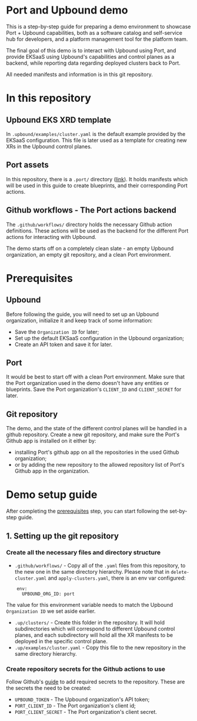 # Port and Upbound demo
This is a step-by-step guide for preparing a demo environment to showcase Port + Upbound capabilities, both as a software catalog and self-service hub for developers, and a platform management tool for the platform team.

The final goal of this demo is to interact with Upbound using Port, and provide EKSaaS using Upbound's capabilities and control planes as a backend, while reporting data regarding deployed clusters back to Port.

All needed manifests and information is in this git repository.

# In this repository
## Upbound EKS XRD template
In `.upbound/examples/cluster.yaml` is the default example provided by the EKSaaS configuration. This file is later used as a template for creating new XRs in the Upbound control planes.

## Port assets
In this repository, there is a `.port/` directory ([link](https://github.com/port-demo/port-upbound-demo/tree/main/.port)). It holds manifests which will be used in this guide to create blueprints, and their corresponding Port actions.

## Github workflows - The Port actions backend
The `.github/workflows/` directory holds the necessary Github action definitions. These actions will be used as the backend for the different Port actions for interacting with Upbound.

The demo starts off on a completely clean slate - an empty Upbound organization, an empty git repository, and a clean Port environment.

# Prerequisites
## Upbound
Before following the guide, you will need to set up an Upbound organization, initialize it and keep track of some information:
- Save the `Organization ID` for later;
- Set up the default EKSaaS configuration in the Upbound organization;
- Create an API token and save it for later.

## Port 
It would be best to start off with a clean Port environment. Make sure that the Port organization used in the demo doesn't have any entities or blueprints.
Save the Port organization's `CLIENT_ID` and `CLIENT_SECRET` for later.

## Git repository
The demo, and the state of the different control planes will be handled in a github repository. 
Create a new git repository, and make sure the Port's Github app is installed on it either by:
- installing Port's github app on all the repositories in the used Github organization;
- or by adding the new repository to the allowed repository list of Port's Github app in the organization.


# Demo setup guide
After completing the [prerequisites](https://github.com/port-demo/port-upbound-demo/blob/main/README.md#prerequisites) step, you can start following the set-by-step guide.

## 1. Setting up the git repository
### Create all the necessary files and directory structure
- `.github/workflows/` - Copy all of the `.yaml` files from this repository, to the new one in the same directory hierarchy. 
Please note that in `delete-cluster.yaml` and `apply-clusters.yaml`, there is an env var configured:
```
    env:
      UPBOUND_ORG_ID: port
```
The value for this environment variable needs to match the Upbound `Organization ID` we set aside earlier.
- `.up/clusters/` - Create this folder in the repository. It will hold subdirectories which will correspond to different Upbound control planes, and each subdirectory will hold all the XR manifests to be deployed in the specific control plane.
- `.up/examples/cluster.yaml` - Copy this file to the new repository in the same directory hierarchy.

### Create repository secrets for the Github actions to use
Follow Github's [guide](https://docs.github.com/en/actions/security-guides/using-secrets-in-github-actions#creating-secrets-for-a-repository) to add required secrets to the repository.
These are the secrets the need to be created:
* `UPBOUND_TOKEN` - The Upbound organization's API token;
* `PORT_CLIENT_ID` - The Port organization's client id;
* `PORT_CLIENT_SECRET` - The Port organization's client secret.

